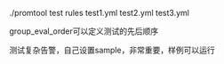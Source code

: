 ./promtool test rules test1.yml test2.yml test3.yml

group_eval_order可以定义测试的先后顺序  

测试复杂告警，自己设置sample，非常重要，样例可以运行    